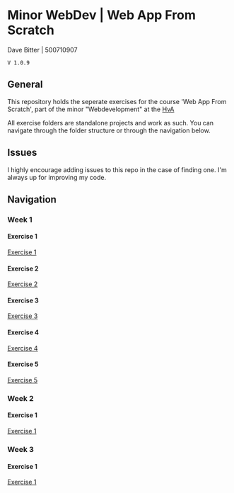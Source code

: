 # Minor WebDev | Web App From Scratch
Dave Bitter | 500710907

    V 1.0.9

## General
This repository holds the seperate exercises for the course 'Web App From Scratch', part of the minor "Webdevelopment" at the [HvA](http://www.hva.nl/)

All exercise folders are standalone projects and work as such. You can navigate through the folder structure or through the navigation below.

## Issues
I highly encourage adding issues to this repo in the case of finding one. I'm always up for improving my code.

## Navigation
### Week 1
#### Exercise 1
[Exercise 1](week_1/exercise_1/)
#### Exercise 2
[Exercise 2](week_1/exercise_2/)
#### Exercise 3
[Exercise 3](week_1/exercise_3/)
#### Exercise 4
[Exercise 4](week_1/exercise_4/)
#### Exercise 5
[Exercise 5](week_1/exercise_5/)

### Week 2
#### Exercise 1
[Exercise 1](week_2/exercise_1/)

### Week 3
#### Exercise 1
[Exercise 1](week_3/exercise_1/)

